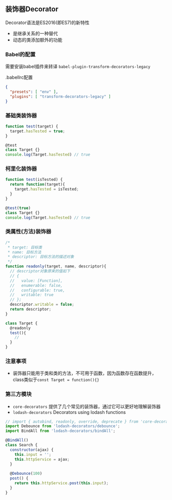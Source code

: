 ## 装饰器Decorator

Decorator语法是ES2016(即ES7)的新特性
- 是继承关系的一种替代 
- 动态的类添加额外的功能 

### Babel的配置
需要安装babel插件来转译 `babel-plugin-transform-decorators-legacy`

.babellrc配置
```json
{
  "presets": [ "env" ],
  "plugins": [ "transform-decorators-legacy" ]
}
```

### 基础类装饰器
```javascript
function test(target) {
  target.hasTested = true;
}

@test
class Target {}
console.log(Target.hasTested) // true
```

### 柯里化装饰器
```javascript
function test(isTested) {
  return function(target){
    target.hasTested = isTested;
  }
}

@test(true)
class Target {}
console.log(Target.hasTested) // true
```

### 类属性(方法)装饰器
```javascript
/*
 * target: 目标类
 * name: 目标方法
 * descriptor: 目标方法的描述对象
 */
function readonly(target, name, descriptor){
  // descriptor对象原来的值如下
  // {
  //   value: [Function],
  //   enumerable: false,
  //   configurable: true,
  //   writable: true
  // };
  descriptor.writable = false;
  return descriptor;
}

class Target {
  @readonly
  test(){
    //
  }
}
```

### 注意事项

- 装饰器只能用于类和类的方法，不可用于函数，因为函数存在函数提升，class类似于`const Target = function(){}`

### 第三方模块

- `core-decorators` 提供了几个常见的装饰器，通过它可以更好地理解装饰器
- `lodash-decorators` Decorators using lodash functions

```javascript
// import { autobind, readonly, override, deprecate } from 'core-decorators';
import Debounce from 'lodash-decorators/debounce';
import BindAll from 'lodash-decorators/bindAll';

@BindAll()
class Search {
  constructor(ajax) {
    this.input = '';
    this.httpService = ajax;
  }
 
  @Debounce(100)
  post() {
    return this.httpService.post(this.input);
  }
}
```